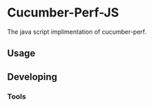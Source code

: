 

# Cucumber-Perf-JS
The java script implimentation of cucumber-perf.

## Usage



## Developing



### Tools
